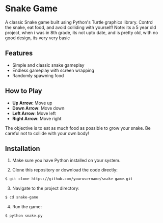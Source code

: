 # Snake Game

A classic Snake game built using Python's Turtle graphics library. Control the snake, eat food, and avoid colliding with yourself!
Note: its a 5 year old project, when i was in 8th grade, its not upto date, and is pretty old, with no good design, its very very basic
## Features
- Simple and classic snake gameplay
- Endless gameplay with screen wrapping
- Randomly spawning food

## How to Play
- **Up Arrow**: Move up
- **Down Arrow**: Move down
- **Left Arrow**: Move left
- **Right Arrow**: Move right

The objective is to eat as much food as possible to grow your snake. Be careful not to collide with your own body!

## Installation

1. Make sure you have Python installed on your system.

2. Clone this repository or download the code directly:
```bash
$ git clone https://github.com/yourusername/snake-game.git
```
3. Navigate to the project directory:
```bash
$ cd snake-game
```
4. Run the game:
```bash
$ python snake.py
```
